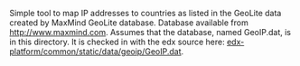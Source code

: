 Simple tool to map IP addresses to countries as listed in the GeoLite
data created by MaxMind GeoLite database.  Database available from
<http://www.maxmind.com>.  Assumes that the database, named GeoIP.dat,
is in this directory.  It is checked in with the edx source 
here: [edx-platform/common/static/data/geoip/GeoIP.dat][gh].

  [gh]: https://github.com/edx/edx-platform/raw/master/common/static/data/geoip/GeoIP.dat

